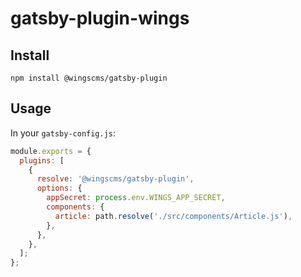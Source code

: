# gatsby-plugin-wings

## Install

`npm install @wingscms/gatsby-plugin`

## Usage

In your `gatsby-config.js`:

```javascript
module.exports = {
  plugins: [
    {
      resolve: '@wingscms/gatsby-plugin',
      options: {
        appSecret: process.env.WINGS_APP_SECRET,
        components: {
          article: path.resolve('./src/components/Article.js'),
        },
      },
    },
  ];
};
```
